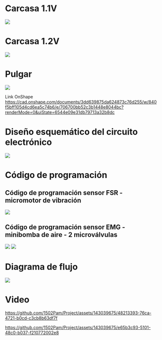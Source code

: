 <h1> Carcasa 1.1V </h1>
<image src ="https://github.com/1502Pam/Project/blob/main/Im%C3%A1genes/carcasa%201.1V.jpeg"> 
  
<h1> Carcasa 1.2V </h1>
<image src ="https://github.com/1502Pam/Project/blob/main/Im%C3%A1genes/carcasa%201.2V.jpeg"> 
  
<h1> Pulgar </h1>
<image src ="https://github.com/1502Pam/Project/blob/main/Im%C3%A1genes/pulgar.jpeg"> 

Link OnShape
https://cad.onshape.com/documents/3dd639875da624873c76d255/w/840f5bff105d4cd6ea5c74b6/e/706700bb52c3b1448e8044bc?renderMode=0&uiState=6544e09e31db79713a32b8dc


<h1> Diseño esquemático del circuito electrónico </h1> 

<image src ="https://github.com/1502Pam/Project/blob/main/Im%C3%A1genes/subirlo.jpeg"> 

<h1> Código de programación </h1> 

## Código de programación sensor FSR - micromotor de vibración

<image src ="https://github.com/1502Pam/Project/blob/main/Im%C3%A1genes/c%C3%B3digo_sensorFSR.jpeg"> 

## Código de programación sensor EMG - minibomba de aire - 2 microválvulas

<image src ="https://github.com/1502Pam/Project/blob/main/Im%C3%A1genes/codigo_EMG1_act.jpeg"> 
<image src ="https://github.com/1502Pam/Project/blob/main/Im%C3%A1genes/codigo_EMG2.jpeg"> 

<h1> Diagrama de flujo </h1> 
<image src ="https://github.com/1502Pam/Project/blob/cb11ef39444757008514c5fd22432613eeb8262e/Im%C3%A1genes/flowchart%20.png"> 

<h1> Video </h1> 

https://github.com/1502Pam/Project/assets/143039675/48213393-76ca-4721-b0cd-c3cb8b63df7f

https://github.com/1502Pam/Project/assets/143039675/e65b3c93-5101-48c0-b037-f210772002e8

